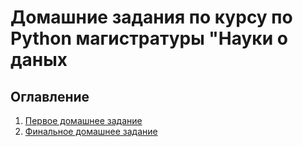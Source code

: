 # Домашние задания по курсу по Python магистратуры "Науки о даных


## Оглавление  
1. [Первое домашнее задание](https://github.com/novikov84/IDE/tree/main/project1)
2. [Финальное домашнее задание](https://github.com/novikov84/IDE/tree/main/project2)

